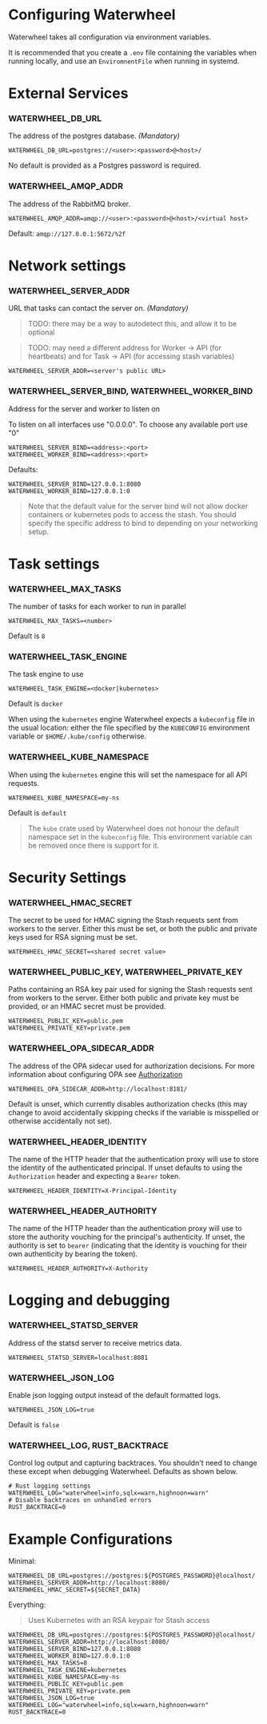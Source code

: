 Configuring Waterwheel
======================

Waterwheel takes all configuration via environment variables.

It is recommended that you create a `.env` file containing the variables 
when running locally, and use an `EnviromnentFile` when running in systemd.

# External Services

### WATERWHEEL_DB_URL
The address of the postgres database. *(Mandatory)*

    WATERWHEEL_DB_URL=postgres://<user>:<password>@<host>/

No default is provided as a Postgres password is required.

### WATERWHEEL_AMQP_ADDR
The address of the RabbitMQ broker.

    WATERWHEEL_AMQP_ADDR=amqp://<user>:<password>@<host>/<virtual host>

Default: `amqp://127.0.0.1:5672/%2f`

# Network settings

### WATERWHEEL_SERVER_ADDR
URL that tasks can contact the server on.  *(Mandatory)*

> TODO: there may be a way to autodetect this, and allow it to be optional

> TODO: may need a different address for Worker -> API (for heartbeats) and 
> for Task -> API (for accessing stash variables)

    WATERWHEEL_SERVER_ADDR=<server's public URL>

### WATERWHEEL_SERVER_BIND, WATERWHEEL_WORKER_BIND
Address for the server and worker to listen on

To listen on all interfaces use "0.0.0.0". To choose any available port use "0"

    WATERWHEEL_SERVER_BIND=<address>:<port>
    WATERWHEEL_WORKER_BIND=<address>:<port>

Defaults:

    WATERWHEEL_SERVER_BIND=127.0.0.1:8080
    WATERWHEEL_WORKER_BIND=127.0.0.1:0

> Note that the default value for the server bind will not allow docker 
> containers or kubernetes pods to access the stash. You should specify the 
> specific address to bind to depending on your networking setup.

# Task settings

### WATERWHEEL_MAX_TASKS
The number of tasks for each worker to run in parallel
    
    WATERWHEEL_MAX_TASKS=<number>

Default is `8`

### WATERWHEEL_TASK_ENGINE
The task engine to use

    WATERWHEEL_TASK_ENGINE=<docker|kubernetes>

Default is `docker`

When using the `kubernetes` engine Waterwheel expects a `kubeconfig` file in 
the usual location: either the file specified by the `KUBECONFIG` 
environment variable or `$HOME/.kube/config` otherwise.

### WATERWHEEL_KUBE_NAMESPACE
When using the `kubernetes` engine this will set the namespace for all API 
requests.

    WATERWHEEL_KUBE_NAMESPACE=my-ns

Default is `default`

> The `kube` crate used by Waterwheel does not honour the default namespace 
> set in the `kubeconfig` file. This environment variable can be removed 
> once there is support for it. 

# Security Settings

### WATERWHEEL_HMAC_SECRET
The secret to be used for HMAC signing the Stash requests sent from workers 
to the server. Either this must be set, or both the public and private keys 
used for RSA signing must be set.

    WATERWHEEL_HMAC_SECRET=<shared secret value>

### WATERWHEEL_PUBLIC_KEY, WATERWHEEL_PRIVATE_KEY

Paths containing an RSA key pair used for signing the Stash requests sent 
from workers to the server. Either both public and private key must be 
provided, or an HMAC secret must be provided.

    WATERWHEEL_PUBLIC_KEY=public.pem
    WATERWHEEL_PRIVATE_KEY=private.pem

### WATERWHEEL_OPA_SIDECAR_ADDR
The address of the OPA sidecar used for authorization decisions.
For more information about configuring OPA see [Authorization](./authz.md)

    WATERWHEEL_OPA_SIDECAR_ADDR=http://localhost:8181/

Default is unset, which currently disables authorization checks (this may 
change to avoid accidentally skipping checks if the variable is misspelled or 
otherwise accidentally not set).

### WATERWHEEL_HEADER_IDENTITY
The name of the HTTP header that the authentication proxy will use to store
the identity of the authenticated principal. If unset defaults to using the
`Authorization` header and expecting a `Bearer` token.

    WATERWHEEL_HEADER_IDENTITY=X-Principal-Identity

### WATERWHEEL_HEADER_AUTHORITY
The name of the HTTP header than the authentication proxy will use to store
the authority vouching for the principal's authenticity. If unset, the authority
is set to `bearer` (indicating that the identity is vouching for their own
authenticity by bearing the token).

    WATERWHEEL_HEADER_AUTHORITY=X-Authority

# Logging and debugging

### WATERWHEEL_STATSD_SERVER
Address of the statsd server to receive metrics data.

    WATERWHEEL_STATSD_SERVER=localhost:8081

### WATERWHEEL_JSON_LOG
Enable json logging output instead of the default formatted logs.

    WATERWHEEL_JSON_LOG=true

Default is `false`

### WATERWHEEL_LOG, RUST_BACKTRACE

Control log output and capturing backtraces. You shouldn't need to change 
these except when debugging Waterwheel. Defaults as shown below.

    # Rust logging settings
    WATERWHEEL_LOG="waterwheel=info,sqlx=warn,highnoon=warn"
    # Disable backtraces on unhandled errors
    RUST_BACKTRACE=0


# Example Configurations

Minimal:

    WATERWHEEL_DB_URL=postgres://postgres:${POSTGRES_PASSWORD}@localhost/
    WATERWHEEL_SERVER_ADDR=http://localhost:8080/
    WATERWHEEL_HMAC_SECRET=${SECRET_DATA}

Everything:

> Uses Kubernetes with an RSA keypair for Stash access

    WATERWHEEL_DB_URL=postgres://postgres:${POSTGRES_PASSWORD}@localhost/
    WATERWHEEL_SERVER_ADDR=http://localhost:8080/
    WATERWHEEL_SERVER_BIND=127.0.0.1:8080
    WATERWHEEL_WORKER_BIND=127.0.0.1:0
    WATERWHEEL_MAX_TASKS=8
    WATERWHEEL_TASK_ENGINE=kubernetes
    WATERWHEEL_KUBE_NAMESPACE=my-ns
    WATERWHEEL_PUBLIC_KEY=public.pem
    WATERWHEEL_PRIVATE_KEY=private.pem
    WATERWHEEL_JSON_LOG=true
    WATERWHEEL_LOG="waterwheel=info,sqlx=warn,highnoon=warn"
    RUST_BACKTRACE=0
